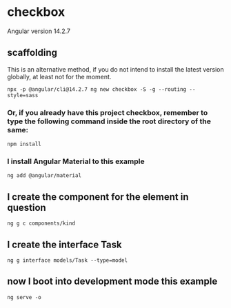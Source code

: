 # checkbox

Angular version 14.2.7

## scaffolding

This is an alternative method, if you do not intend to install the latest version globally, at least not for the moment.

```shell
npx -p @angular/cli@14.2.7 ng new checkbox -S -g --routing --style=sass
```

### Or, if you already have this project checkbox, remember to type the following command inside the root directory of the same:

```shell
npm install
```

### I install Angular Material to this example

```shell
ng add @angular/material
```

## I create the component for the element in question

```shell
ng g c components/kind
```

## I create the interface Task

```shell
ng g interface models/Task --type=model
```

## now I boot into development mode this example

```shell
ng serve -o
```
